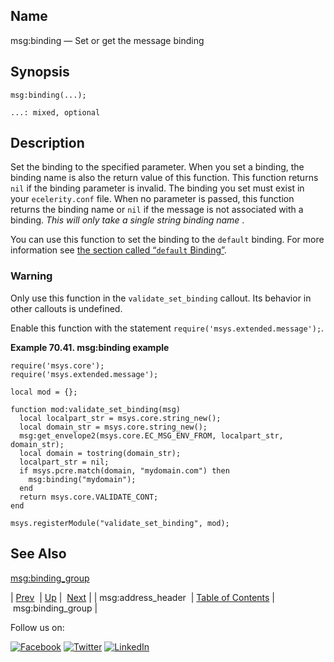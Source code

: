 <a name="lua.ref.msg_binding"></a>
## Name

msg:binding — Set or get the message binding

<a name="idp16645104"></a>
## Synopsis

`msg:binding(...);`

`...: mixed, optional`<a name="idp16648064"></a>
## Description

Set the binding to the specified parameter. When you set a binding, the binding name is also the return value of this function. This function returns `nil` if the binding parameter is invalid. The binding you set must exist in your `ecelerity.conf` file. When no parameter is passed, this function returns the binding name or `nil` if the message is not associated with a binding. *This will only take a single string binding name* .

You can use this function to set the binding to the `default` binding. For more information see [the section called “`default` Binding”](conf.ref.binding.php#conf.ref.binding.default "default Binding").

### Warning

Only use this function in the `validate_set_binding` callout. Its behavior in other callouts is undefined.

Enable this function with the statement `require('msys.extended.message');`.

<a name="lua.ref.msg_binding.example"></a>

**Example 70.41. msg:binding example**

```
require('msys.core');
require('msys.extended.message');

local mod = {};

function mod:validate_set_binding(msg)
  local localpart_str = msys.core.string_new();
  local domain_str = msys.core.string_new();
  msg:get_envelope2(msys.core.EC_MSG_ENV_FROM, localpart_str, domain_str);
  local domain = tostring(domain_str);
  localpart_str = nil;
  if msys.pcre.match(domain, "mydomain.com") then
    msg:binding("mydomain");
  end
  return msys.core.VALIDATE_CONT;
end

msys.registerModule("validate_set_binding", mod);
```

<a name="idp16658640"></a>
## See Also

[msg:binding_group](lua.ref.msg_binding_group.php "msg:binding_group")

| [Prev](lua.ref.msg_address_header.php)  | [Up](lua.function.details.php) |  [Next](lua.ref.msg_binding_group.php) |
| msg:address_header  | [Table of Contents](index.php) |  msg:binding_group |

Follow us on:

[![Facebook](https://support.messagesystems.com/images/icon-facebook.png)](http://www.facebook.com/messagesystems) [![Twitter](https://support.messagesystems.com/images/icon-twitter.png)](http://twitter.com/#!/MessageSystems) [![LinkedIn](https://support.messagesystems.com/images/icon-linkedin.png)](http://www.linkedin.com/company/message-systems)